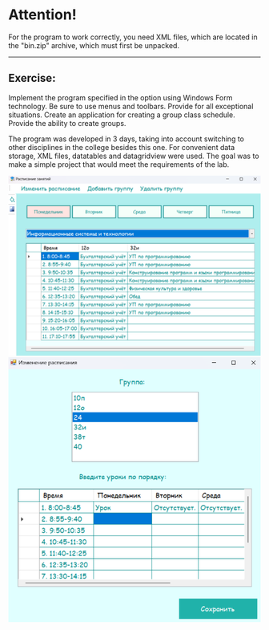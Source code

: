 # **Attention!**
For the program to work correctly, you need XML files, which are located in the "bin.zip" archive, which must first be unpacked.
___
## Exercise:

Implement the program specified in the option using Windows Form technology. Be sure to use menus and toolbars. Provide for all exceptional situations. Create an application for creating a group class schedule. Provide the ability to create groups.

The program was developed in 3 days, taking into account switching to other disciplines in the college besides this one. For convenient data storage, XML files, datatables and datagridview were used. The goal was to make a simple project that would meet the requirements of the lab.

![Скриншот](https://github.com/alenoktee/Schedule/blob/master/Main.png "Главная форма")
![Скриншот](https://github.com/alenoktee/Schedule/blob/master/Edit.png "Изменение расписания")

